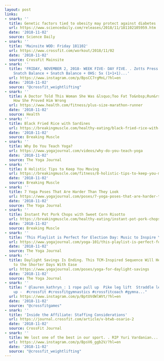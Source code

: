 ```yaml
---
layout: post
links:
- snark: ''
  title: Genetic factors tied to obesity may protect against diabetes
  url: https://www.sciencedaily.com/releases/2018/11/181102105959.htm
  date: '2018-11-02'
  source: Science Daily
- snark: ''
  title: 'Mainsite WOD: Friday 181102'
  url: https://www.crossfit.com/workout/2018/11/02
  date: '2018-11-02'
  source: CrossFit Mainsite
- snark: ''
  title: 'FRIDAY, NOVEMBER 2, 2018- WEEK FIVE- DAY FIVE. . Zotts Press: 3×5. . Pause
    Snatch Balance + Snatch Balance + OHS: 5x (1+1+1)...'
  url: https://www.instagram.com/p/BpsCC7rgMnL/?hl=en
  date: '2018-11-02'
  source: "@crossfit_weightlifting"
- snark: ''
  title: A Doctor Told This Woman She Was &lsquo;Too Fat To&nbsp;Run&rsquo;&mdash;Here&rsquo;s
    How She Proved Him Wrong
  url: https://www.health.com/fitness/plus-size-marathon-runner
  date: '2018-11-02'
  source: Health
- snark: ''
  title: Black Fried Rice with Sardines
  url: https://breakingmuscle.com/healthy-eating/black-fried-rice-with-sardines
  date: '2018-11-02'
  source: Breaking Muscle
- snark: ''
  title: Why Do You Teach Yoga?
  url: https://www.yogajournal.com/videos/why-do-you-teach-yoga
  date: '2018-11-02'
  source: The Yoga Journal
- snark: ''
  title: 8 Holistic Tips to Keep You Moving
  url: https://breakingmuscle.com/fitness/8-holistic-tips-to-keep-you-moving
  date: '2018-11-02'
  source: Breaking Muscle
- snark: ''
  title: 7 Yoga Poses That Are Harder Than They Look
  url: https://www.yogajournal.com/poses/7-yoga-poses-that-are-harder-than-they-look
  date: '2018-11-02'
  source: The Yoga Journal
- snark: ''
  title: Instant Pot Pork Chops with Sweet Corn Risotto
  url: https://breakingmuscle.com/healthy-eating/instant-pot-pork-chops-with-sweet-corn-risotto
  date: '2018-11-02'
  source: Breaking Muscle
- snark: ''
  title: 'This Playlist is Perfect for Election Day: Music to Inspire You to Vote'
  url: https://www.yogajournal.com/yoga-101/this-playlist-is-perfect-for-election-day-music-to-inspire-you-to-vote
  date: '2018-11-02'
  source: The Yoga Journal
- snark: ''
  title: Daylight Savings Is Ending. This TCM-Inspired Sequence Will Help You Adjust
    to the Shorter Days With Ease
  url: https://www.yogajournal.com/poses/yoga-for-daylight-savings
  date: '2018-11-02'
  source: The Yoga Journal
- snark: ''
  title: " @lauren_kathryn_: 1 rope pull up  Pike leg lift  Straddle leg lift  1 pull
    up -  #crossfit #crossfitgymnastics #crossfitcoach #gymna..."
  url: https://www.instagram.com/p/BptUVdWlWVt/?hl=en
  date: '2018-11-02'
  source: "@crossfitgames"
- snark: ''
  title: 'Inside the Affiliate: Staffing Considerations'
  url: https://journal.crossfit.com/article/v-btwb-osario-2
  date: '2018-11-02'
  source: CrossFit Journal
- snark: ''
  title: We lost one of the best in our sport. . RIP Yuri Vardanian...
  url: https://www.instagram.com/p/BpsV6_ggb2V/?hl=en
  date: '2018-11-02'
  source: "@crossfit_weightlifting"
---
```

